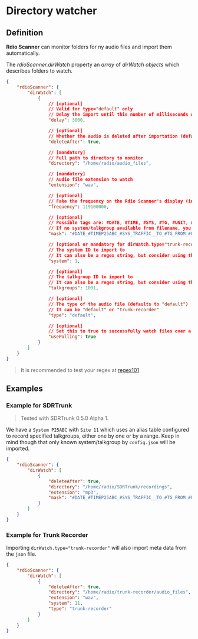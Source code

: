 # Directory watcher

## Definition

**Rdio Scanner** can monitor folders for ny audio files and import them automatically.

The *rdioScanner.dirWatch* property an *array* of *dirWatch objects* which describes folders to watch.

```json
{
    "rdioScanner": {
        "dirWatch": [
            {
                // [optional]
                // Valid for type="default" only
                // Delay the import until this number of milliseconds without any modification of the file
                "delay": 3000,

                // [optional]
                // Whether the audio is deleted after importation (defaults to false)
                "deleteAfter": true,

                // [mandatory]
                // Full path to directory to monitor
                "directory": "/home/radio/audio_files",

                // [mandatory]
                // Audio file extension to watch
                "extension": "wav",

                // [optional]
                // Fake the frequency on the Rdio Scanner's display (in hertz)
                "frequency": 119100000,

                // [optional]
                // Possible tags are: #DATE, #TIME, #SYS, #TG, #UNIT, #HZ
                // If no system/talkgroup available from filename, you must specify them with dirWatch.system and dirWatch.talkgroup
                "mask": "#DATE_#TIMEP25ABC_#SYS_TRAFFIC__TO_#TG_FROM_#UNIT",

                // [optional or mandatory for dirWatch.type="trunk-recorder"]
                // The system ID to import to
                // It can also be a regex string, but consider using the mask option
                "system": 1,

                // [optional]
                // The talkgroup ID to import to
                // It can also be a regex string, but consider using the mask option
                "talkgroups": 1001,

                // [optional]
                // The type of the audio file (defaults to "default")
                // It can be "default" or "trunk-recorder"
                "type": "default",

                // [optional]
                // Set this to true to successfully watch files over a network
                "usePolling": true
            }
        ]
    }
}
```

> It is recommended to test your regex at [regex101](https://regex101.com/)

## Examples

### Example for SDRTrunk

> Tested with SDRTrunk 0.5.0 Alpha 1.

We have a `System P25ABC` with `Site 11` which uses an alias table configured to record specified talkgroups, either one by one or by a range. Keep in mind though that only known system/talkgroup by `config.json` will be imported.

```json
{
    "rdioScanner": {
        "dirWatch": [
            {
                "deleteAfter": true,
                "directory": "/home/radio/SDRTrunk/recordings",
                "extension": "mp3",
                "mask": "#DATE_#TIMEP25ABC_#SYS_TRAFFIC__TO_#TG_FROM_#UNIT",
            }
        ]
    }
}
```

### Example for Trunk Recorder

Importing `dirWatch.type="trunk-recorder"` will also import meta data from the `json` file.

```json
{
    "rdioScanner": {
        "dirWatch": [
            {
                "deleteAfter": true,
                "directory": "/home/radio/trunk-recorder/audio_files",
                "extension": "wav",
                "system": 11,
                "type": "trunk-recorder"
            }
        ]
    }
}
```